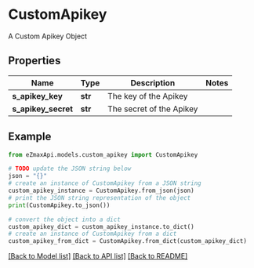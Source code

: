 # CustomApikey

A Custom Apikey Object

## Properties

Name | Type | Description | Notes
------------ | ------------- | ------------- | -------------
**s_apikey_key** | **str** | The key of the Apikey | 
**s_apikey_secret** | **str** | The secret of the Apikey | 

## Example

```python
from eZmaxApi.models.custom_apikey import CustomApikey

# TODO update the JSON string below
json = "{}"
# create an instance of CustomApikey from a JSON string
custom_apikey_instance = CustomApikey.from_json(json)
# print the JSON string representation of the object
print(CustomApikey.to_json())

# convert the object into a dict
custom_apikey_dict = custom_apikey_instance.to_dict()
# create an instance of CustomApikey from a dict
custom_apikey_from_dict = CustomApikey.from_dict(custom_apikey_dict)
```
[[Back to Model list]](../README.md#documentation-for-models) [[Back to API list]](../README.md#documentation-for-api-endpoints) [[Back to README]](../README.md)


